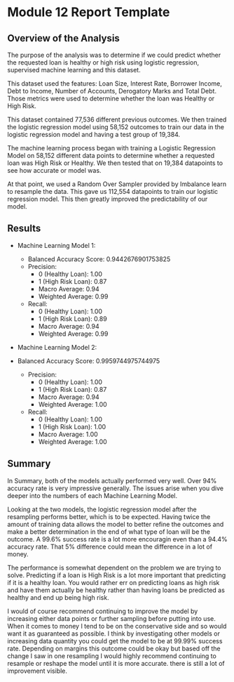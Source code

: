 # Module 12 Report Template

## Overview of the Analysis
The purpose of the analysis was to determine if we could predict whether the requested loan is healthy or high risk using logistic regression, supervised machine learning and this dataset.<br />

This dataset used the features: Loan Size, Interest Rate, Borrower Income, Debt to Income, Number of Accounts, Derogatory Marks and Total Debt. Those metrics were used to determine whether the loan was Healthy or High Risk.<br />

This dataset contained 77,536 different previous outcomes. We then trained the logistic regression model using 58,152 outcomes to train our data in the logistic regression model and having a test group of 19,384.<br />

The machine learning process began with training a Logistic Regression Model on 58,152 different data points to determine whether a requested loan was High Risk or Healthy. We then tested that on 19,384 datapoints to see how accurate or model was. <br />
    
At that point, we used a Random Over Sampler provided by Imbalance learn to resample the data. This gave us 112,554 datapoints to train our logistic regression model. This then greatly improved the predictability of our model.<br />


## Results

* Machine Learning Model 1:
  * Balanced Accuracy Score: 0.9442676901753825
  * Precision:
    * 0 (Healthy Loan): 1.00
    * 1 (High Risk Loan): 0.87
    * Macro Average: 0.94
    * Weighted Average: 0.99
  * Recall:
    * 0 (Healthy Loan): 1.00
    * 1 (High Risk Loan): 0.89
    * Macro Average: 0.94
    * Weighted Average: 0.99

* Machine Learning Model 2:
* Balanced Accuracy Score: 0.9959744975744975
  * Precision:
    * 0 (Healthy Loan): 1.00
    * 1 (High Risk Loan): 0.87
    * Macro Average: 0.94
    * Weighted Average: 1.00
  * Recall:
    * 0 (Healthy Loan): 1.00
    * 1 (High Risk Loan): 1.00
    * Macro Average: 1.00
    * Weighted Average: 1.00

## Summary
In Summary, both of the models actually performed very well. Over 94% accuracy rate is very impressive generally. The issues arise when you dive deeper into the numbers of each Machine Learning Model. <br />
    
Looking at the two models, the logistic regression model after the resampling performs better, which is to be expected. Having twice the amount of training data allows the model to better refine the outcomes and make a better determination in the end of what type of loan will be the outcome. A 99.6% success rate is a lot more encouragin even than a 94.4% accuracy rate. That 5% difference could mean the difference in a lot of money. <br /> 
    
The performance is somewhat dependent on the problem we are trying to solve. Predicting if a loan is High Risk is a lot more important that predicting if it is a healthy loan. You would rather err on predicting loans as high risk and have them actually be healthy rather than having loans be predicted as healthy and end up being high risk.<br /> 
    
I would of course recommend continuing to improve the model by increasing either data points or further sampling before putting into use. When it comes to money I tend to be on the conservative side and so would want it as guaranteed as possible. I think by investigating other models or increasing data quantity you could get the model to be at 99.99% success rate. Depending on margins this outcome could be okay but based off the change I saw in one resampling I would highly recommend continuing to resample or reshape the model until it is more accurate. there is still a lot of improvement visible.<br />

